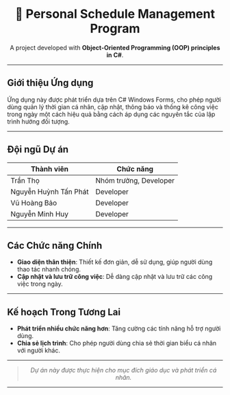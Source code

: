 <div align="center">

# 📅 Personal Schedule Management Program

A project developed with **Object-Oriented Programming (OOP) principles in C#**.

</div>

</div>

---

## Giới thiệu Ứng dụng

Ứng dụng này được phát triển dựa trên C# Windows Forms, cho phép người dùng quản lý thời gian cá nhân, cập nhật, thông báo và thống kê công việc trong ngày một cách hiệu quả bằng cách áp dụng các nguyên tắc của lập trình hướng đối tượng.

---

## Đội ngũ Dự án

| **Thành viên**          | **Chức năng**              |
|-------------------------|----------------------------|
| Trần Thọ                | Nhóm trưởng, Developer      |
| Nguyễn Huỳnh Tấn Phát   | Developer                  |
| Vũ Hoàng Bảo            | Developer                  |
| Nguyễn Minh Huy         | Developer                  |

---

## Các Chức năng Chính

- **Giao diện thân thiện**: Thiết kế đơn giản, dễ sử dụng, giúp người dùng thao tác nhanh chóng.
- **Cập nhật và lưu trữ công việc**: Dễ dàng cập nhật và lưu trữ các công việc trong ngày.

---

## Kế hoạch Trong Tương Lai

- **Phát triển nhiều chức năng hơn**: Tăng cường các tính năng hỗ trợ người dùng.
- **Chia sẻ lịch trình**: Cho phép người dùng chia sẻ thời gian biểu cá nhân với người khác.

---

<div align="center">

> *Dự án này được thực hiện cho mục đích giáo dục và phát triển cá nhân.*

</div>

---
